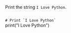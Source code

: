 Print the string `I Love Python`.

<codeblock language="python" type="exercise" testMode="fixedInput">
<code>
# Print `I Love Python`
</code>

<solution>
print("I Love Python")
</solution>
</codeblock>